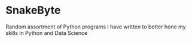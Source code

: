 # SnakeByte
Random assortment of Python programs I have written to better hone my skills in Python and Data Science
